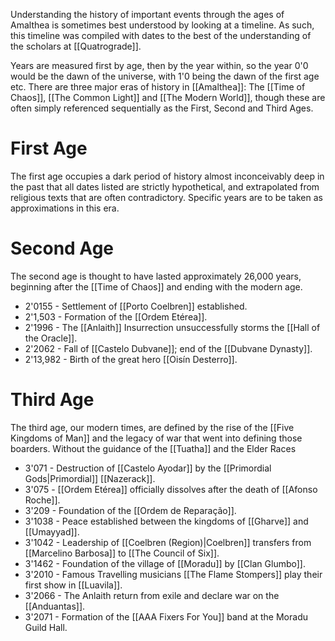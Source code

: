 Understanding the history of important events through the ages of Amalthea is sometimes best understood by looking at a timeline. As such, this timeline was compiled with dates to the best of the understanding of the scholars at [[Quatrograde]].

Years are measured first by age, then by the year within, so the year 0'0 would be the dawn of the universe, with 1'0 being the dawn of the first age etc. There are three major eras of history in [[Amalthea]]: The [[Time of Chaos]], [[The Common Light]] and [[The Modern World]], though these are often simply referenced sequentially as the First, Second and Third Ages.

# First Age

The first age occupies a dark period of history almost inconceivably deep in the past that all dates listed are strictly hypothetical, and extrapolated from religious texts that are often contradictory. Specific years are to be taken as approximations in this era.

# Second Age

The second age is thought to have lasted approximately 26,000 years, beginning after the [[Time of Chaos]] and ending with the modern age.

- 2'0155 - Settlement of [[Porto Coelbren]] established.
- 2'1,503 - Formation of the [[Ordem Etérea]].
- 2'1996 - The [[Anlaith]] Insurrection unsuccessfully storms the [[Hall of the Oracle]].
- 2'2062 - Fall of [[Castelo Dubvane]]; end of the [[Dubvane Dynasty]].
- 2'13,982 - Birth of the great hero [[Oisín Desterro]].

# Third Age

The third age, our modern times, are defined by the rise of the [[Five Kingdoms of Man]] and the legacy of war that went into defining those boarders. Without the guidance of the [[Tuatha]] and the Elder Races

- 3'071 - Destruction of [[Castelo Ayodar]] by the [[Primordial Gods|Primordial]] [[Nazerack]].
- 3'075 - [[Ordem Etérea]] officially dissolves after the death of [[Afonso Roche]].
- 3'209 - Foundation of the [[Ordem de Reparação]].
- 3'1038 - Peace established between the kingdoms of [[Gharve]] and [[Umayyad]].
- 3'1042 - Leadership of [[Coelbren (Region)|Coelbren]] transfers from [[Marcelino Barbosa]] to [[The Council of Six]].
- 3'1462 - Foundation of the village of [[Moradu]] by [[Clan Glumbo]].
- 3'2010 - Famous Travelling musicians [[The Flame Stompers]] play their first show in [[Luavila]].
- 3'2066 - The Anlaith return from exile and declare war on the [[Anduantas]].
- 3'2071 - Formation of the [[AAA Fixers For You]] band at the Moradu Guild Hall.
